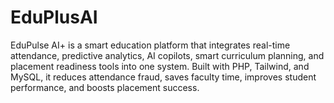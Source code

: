 # EduPlusAI
EduPulse AI+ is a smart education platform that integrates real-time attendance, predictive analytics, AI copilots, smart curriculum planning, and placement readiness tools into one system. Built with PHP, Tailwind, and MySQL, it reduces attendance fraud, saves faculty time, improves student performance, and boosts placement success.
